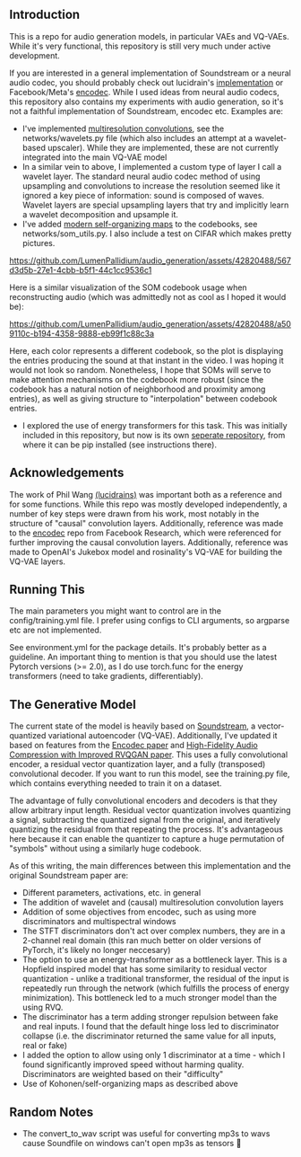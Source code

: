 ## Introduction

This is a repo for audio generation models, in particular VAEs and VQ-VAEs. While it's very functional, this repository is still very much under active development.

If you are interested in a general implementation of Soundstream or a neural audio codec, you should probably check out lucidrain's [implementation](https://github.com/lucidrains/audiolm-pytorch) or Facebook/Meta's [encodec](https://github.com/facebookresearch/encodec). While I used ideas from neural audio codecs, this repository also contains my experiments with audio generation, so it's not a faithful implementation of Soundstream, encodec etc. Examples are:


* I've implemented [multiresolution convolutions](https://arxiv.org/abs/2305.01638), see the networks/wavelets.py file (which also includes an attempt at a wavelet-based upscaler). While they are implemented, these are not currently integrated into the main VQ-VAE model
* In a similar vein to above, I implemented a custom type of layer I call a wavelet layer. The standard neural audio codec method of using upsampling and convolutions to increase the resolution seemed like it ignored a key piece of information: sound is composed of waves. Wavelet layers are special upsampling layers that try and implicitly learn a wavelet decomposition and upsample it.
* I've added [modern self-organizing maps](https://arxiv.org/abs/2302.07950) to the codebooks, see networks/som_utils.py. I also include a test on CIFAR which makes pretty pictures. 


https://github.com/LumenPallidium/audio_generation/assets/42820488/567d3d5b-27e1-4cbb-b5f1-44c1cc9536c1

Here is a similar visualization of the SOM codebook usage when reconstructing audio (which was admittedly not as cool as I hoped it would be):

https://github.com/LumenPallidium/audio_generation/assets/42820488/a509110c-b194-4358-9888-eb99f1c88c3a

Here, each color represents a different codebook, so the plot is displaying the entries producing the sound at that instant in the video. I was hoping it would not look so random. Nonetheless, I hope that SOMs will serve to make attention mechanisms on the codebook more robust (since the codebook has a natural notion of neighborhood and proximity among entries), as well as giving structure to "interpolation" between codebook entries.

* I explored the use of energy transformers for this task. This was initially included in this repository, but now is its own [seperate repository](https://github.com/LumenPallidium/energy_transformer), from where it can be pip installed (see instructions there).


## Acknowledgements
The work of Phil Wang [(lucidrains)](https://github.com/lucidrains) was important both as a reference and for some functions. While this repo was mostly developed independently, a number of key steps were drawn from his work, most notably in the structure of "causal" convolution layers. Additionally, reference was made to the [encodec](https://github.com/facebookresearch/encodec) repo from Facebook Research, which were referenced for further improving the causal convolution layers. Additionally, reference
was made to OpenAI's Jukebox model and rosinality's VQ-VAE for building the 
VQ-VAE layers.

## Running This

The main parameters you might want to control are in the config/training.yml file. I prefer using configs to CLI arguments, so argparse etc are not implemented.

See environment.yml for the package details. It's probably better as a guideline. An important thing to mention is that you should use the latest Pytorch versions (>= 2.0), as I do use torch.func for the energy transformers (need to take gradients, differentiably).

## The Generative Model

The current state of the model is heavily based on [Soundstream](https://arxiv.org/pdf/2107.03312.pdf), a vector-quantized variational autoencoder (VQ-VAE). Additionally, I've updated it based on features from the [Encodec paper](https://arxiv.org/pdf/2210.13438.pdf) and [High-Fidelity Audio Compression with Improved RVQGAN paper](https://arxiv.org/pdf/2306.06546.pdf). This uses a fully convolutional encoder, a residual vector quantization layer, and a fully (transposed) convolutional decoder. If you want to run this model, see the training.py file, which contains everything needed to train it on a dataset.

The advantage of fully convolutional encoders and decoders is that they allow arbitrary input length. Residual vector quantization involves quantizing a signal, subtracting the quantized signal from the original, and iteratively quantizing the residual from that repeating the process. It's advantageous here because it can enable the quantizer to capture a huge permutation of "symbols" without using a similarly huge codebook.

As of this writing, the main differences between this implementation and the original Soundstream paper are:

* Different parameters, activations, etc. in general
* The addition of wavelet and (causal) multiresolution convolution layers
* Addition of some objectives from encodec, such as using more discriminators and multispectral windows
* The STFT discriminators don't act over complex numbers, they are in a 2-channel real domain (this ran much better on older versions of PyTorch, it's likely no longer neccesary)
* The option to use an energy-transformer as a bottleneck layer. This is a Hopfield inspired model that has some similarity to residual vector quantization - unlike a traditional transformer, the residual of the input is repeatedly run through the network (which fulfills the process of energy minimization). This bottleneck led to a much stronger model than the using RVQ.
* The discriminator has a term adding stronger repulsion between fake and real inputs. I found that the default hinge loss led to discriminator collapse (i.e. the discriminator returned the same value for all inputs, real or fake)
* I added the option to allow using only 1 discriminator at a time - which I found significantly improved speed without harming quality. Discriminators are weighted based on their "difficulty"
* Use of Kohonen/self-organizing maps as described above

## Random Notes

* The convert_to_wav script was useful for converting mp3s to wavs cause Soundfile on windows can't open mp3s as tensors 🫠



